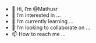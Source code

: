 - 👋 Hi, I’m @Mathusr
- 👀 I’m interested in ...
- 🌱 I’m currently learning ...
- 💞️ I’m looking to collaborate on ...
- 📫 How to reach me ...

<!---
Mathusr/Mathusr is a ✨ special ✨ repository because its `README.md` (this file) appears on your GitHub profile.
You can click the Preview link to take a look at your changes.
--->
